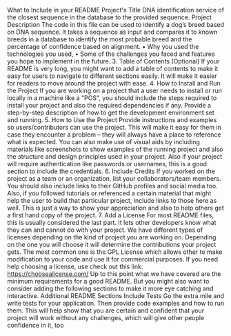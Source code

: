 What to Include in your README
Project's Title
DNA identification service of the closest sequence in the database to the provided sequence.
Project Description
The code in this file can be used to identify a dog’s breed based on DNA sequence. It takes a sequence as input and compares it to known breeds in a database to identify the most probable breed and the percentage of confidence based on alignment. 
•	Why you used the technologies you used,
•	Some of the challenges you faced and features you hope to implement in the future.
3. Table of Contents (Optional)
If your README is very long, you might want to add a table of contents to make it easy for users to navigate to different sections easily. It will make it easier for readers to move around the project with ease.
4. How to Install and Run the Project
If you are working on a project that a user needs to install or run locally in a machine like a "POS", you should include the steps required to install your project and also the required dependencies if any.
Provide a step-by-step description of how to get the development environment set and running.
5. How to Use the Project
Provide instructions and examples so users/contributors can use the project. This will make it easy for them in case they encounter a problem – they will always have a place to reference what is expected.
You can also make use of visual aids by including materials like screenshots to show examples of the running project and also the structure and design principles used in your project.
Also if your project will require authentication like passwords or usernames, this is a good section to include the credentials.
6. Include Credits
If you worked on the project as a team or an organization, list your collaborators/team members. You should also include links to their GitHub profiles and social media too.
Also, if you followed tutorials or referenced a certain material that might help the user to build that particular project, include links to those here as well.
This is just a way to show your appreciation and also to help others get a first hand copy of the project.
7. Add a License
For most README files, this is usually considered the last part. It lets other developers know what they can and cannot do with your project.
We have different types of licenses depending on the kind of project you are working on. Depending on the one you will choose it will determine the contributions your project gets.
The most common one is the GPL License which allows other to make modification to your code and use it for commercial purposes. If you need help choosing a license, use check out this link: https://choosealicense.com/
Up to this point what we have covered are the minimum requirements for a good README. But you might also want to consider adding the following sections to make it more eye catching and interactive.
Additional README Sections
Include Tests
Go the extra mile and write tests for your application. Then provide code examples and how to run them.
This will help show that you are certain and confident that your project will work without any challenges, which will give other people confidence in it, too
 
